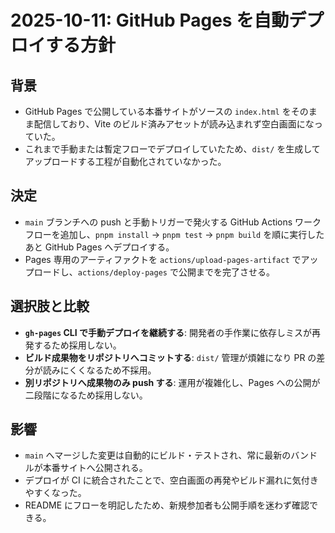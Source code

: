 # 2025-10-11: GitHub Pages を自動デプロイする方針

## 背景
- GitHub Pages で公開している本番サイトがソースの `index.html` をそのまま配信しており、Vite のビルド済みアセットが読み込まれず空白画面になっていた。
- これまで手動または暫定フローでデプロイしていたため、`dist/` を生成してアップロードする工程が自動化されていなかった。

## 決定
- `main` ブランチへの push と手動トリガーで発火する GitHub Actions ワークフローを追加し、`pnpm install` → `pnpm test` → `pnpm build` を順に実行したあと GitHub Pages へデプロイする。
- Pages 専用のアーティファクトを `actions/upload-pages-artifact` でアップロードし、`actions/deploy-pages` で公開までを完了させる。

## 選択肢と比較
- **`gh-pages` CLI で手動デプロイを継続する**: 開発者の手作業に依存しミスが再発するため採用しない。
- **ビルド成果物をリポジトリへコミットする**: `dist/` 管理が煩雑になり PR の差分が読みにくくなるため不採用。
- **別リポジトリへ成果物のみ push する**: 運用が複雑化し、Pages への公開が二段階になるため採用しない。

## 影響
- `main` へマージした変更は自動的にビルド・テストされ、常に最新のバンドルが本番サイトへ公開される。
- デプロイが CI に統合されたことで、空白画面の再発やビルド漏れに気付きやすくなった。
- README にフローを明記したため、新規参加者も公開手順を迷わず確認できる。
